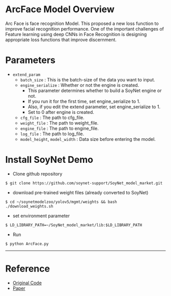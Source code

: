 # ArcFace Model Overview
Arc Face is face recognition Model.
This proposed a new loss function to improve facial recognition performance.
One of the important challenges of Feature learning using deep CNNs in Face Recognition is designing appropriate loss functions that improve discernment.

# Parameters
 - `extend_param`
      - `batch_size` : This is the batch-size of the data you want to input.
      - `engine_serialize` : Whether or not the engine is created.
         - This parameter determines whether to build a SoyNet engine or not.
         - If you run it for the first time, set engine_serialize to 1.
         - Also, if you edit the extend parameter, set engine_serialize to 1.
         - Set to 0 after engine is created.
      - `cfg_file` : The path to cfg_file.
      - `weight_file` : The path to weight_file.
      - `engine_file` : The path to engine_file.
      - `log_file` :  The path to log_file.
      - `model_height`, `model_width` : Data size before entering the model.

# Install SoyNet Demo

* Clone github repository

```
$ git clone https://github.com/soynet-support/SoyNet_model_market.git
```

* download pre-trained weight files (already converted to SoyNet)

```
$ cd ~/soynetmodelzoo/yolov5/mgmt/weights && bash ./download_weights.sh
```

* set environment parameter

```
$ LD_LIBRARY_PATH=~/SoyNet_model_market/lib:$LD_LIBRARY_PATH
```

* Run
```
$ python ArcFace.py 
```

***


# Reference
 - [Original Code](https://github.com/ronghuaiyang/arcface-pytorch)
 - [Paper](https://arxiv.org/abs/1801.07698)
